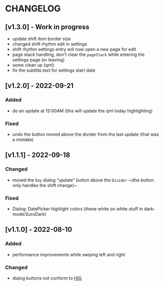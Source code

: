 # CHANGELOG

## [v1.3.0] - Work in progress

- update shift item border size
- changed shift rhythm edit in settings
- shift rhythm settings entry will now open a new page for edit
- page stack handling, don't clear the `pageStack` while entering the settings page (or leaving)
- some clean up (qml)
- fix the subtitle.text for settings start date

## [v1.2.0] - 2022-09-21

### Added

- do an update at 12:00AM (this will update the qml today highlighting)

### Fixed

- undo the button moved above the divider from the last update (that was a mistake)

## [v1.1.1] - 2022-09-18

### Changed

- moved the `Day` dialog "update" button above the `Divider` ~(the button only handles the shift change)~

### Fixed

- Dialog: DatePicker highlight colors (these white on white stuff in dark-mode/SuruDark)

## [v1.1.0] - 2022-08-10

### Added

- performance improvements while swiping left and right

### Changed

- dialog buttons not conform to [HIG](https://docs.ubports.com/en/latest/humanguide/app-layout/dialogs.html)
